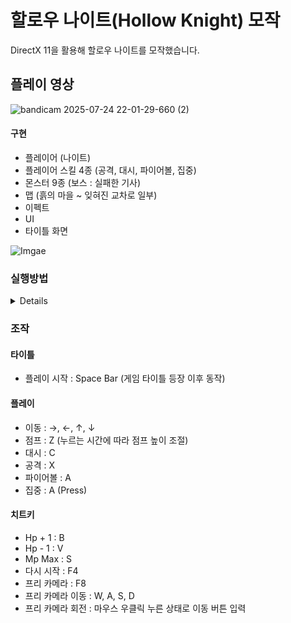 # 할로우 나이트(Hollow Knight) 모작
DirectX 11을 활용해 할로우 나이트를 모작했습니다.

## 플레이 영상
![bandicam 2025-07-24 22-01-29-660 (2)](https://github.com/user-attachments/assets/87d7fa07-5edc-411f-b759-326396ab8e34)


#### 구현
- 플레이어 (나이트)
- 플레이어 스킬 4종 (공격, 대시, 파이어볼, 집중)
- 몬스터 9종 (보스 : 실패한 기사)
- 맵 (흙의 마을 ~ 잊혀진 교차로 일부)
- 이펙트
- UI
- 타이틀 화면

![Imgae](https://github.com/user-attachments/assets/df114776-bbad-48d3-8368-164ff468c500)


### 실행방법
<details>
  1. "App" 프로젝트 우클릭, 시작 프로젝트로 설정합니다. </p>
  <img width="423" height="293" alt="image" src="https://github.com/user-attachments/assets/ae2e5c8f-06fa-4e86-a536-2beabc4cd009" /> </p>
  <img width="472" height="684" alt="image" src="https://github.com/user-attachments/assets/1df22ba6-f9f1-43a5-a19a-366b458553e6" /> </p>
2. 프로젝트 구성을 "Release"로 설정합니다. </p>
<img width="1070" height="131" alt="image" src="https://github.com/user-attachments/assets/4fbef2d8-6a33-4d73-85ac-f2d173455b45" /> </p>
3. 실행(F5)합니다.

</details>

### 조작
#### 타이틀
- 플레이 시작 : Space Bar (게임 타이틀 등장 이후 동작)


#### 플레이
- 이동 :  →, ←, ↑, ↓
- 점프 : Z (누르는 시간에 따라 점프 높이 조절)
- 대시 : C
- 공격 : X
- 파이어볼 : A 
- 집중 : A (Press)


#### 치트키
- Hp + 1 : B
- Hp - 1 : V
- Mp Max : S
- 다시 시작 : F4
- 프리 카메라 : F8
- 프리 카메라 이동 : W, A, S, D
- 프리 카메라 회전 : 마우스 우클릭 누른 상태로 이동 버튼 입력
